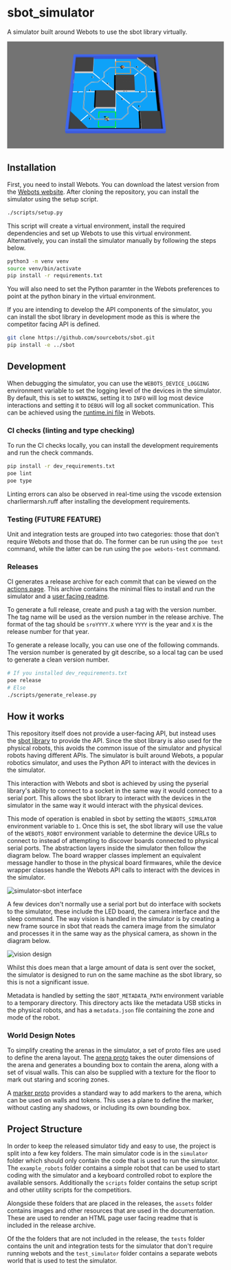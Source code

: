 # sbot_simulator
A simulator built around Webots to use the sbot library virtually.

![sbot_simulator](assets/arena_overview.png)

## Installation

First, you need to install Webots. You can download the latest version from the [Webots website](https://cyberbotics.com/#download).
After cloning the repository, you can install the simulator using the setup script.
```bash
./scripts/setup.py
```
This script will create a virtual environment, install the required dependencies and set up Webots to use this virtual environment.
Alternatively, you can install the simulator manually by following the steps below.
```bash
python3 -m venv venv
source venv/bin/activate
pip install -r requirements.txt
```
You will also need to set the Python paramter in the Webots preferences to point at the python binary in the virtual environment.

If you are intending to develop the API components of the simulator, you can install the sbot library in development mode as this is where the competitor facing API is defined.
```bash
git clone https://github.com/sourcebots/sbot.git
pip install -e ../sbot
```

## Development

When debugging the simulator, you can use the `WEBOTS_DEVICE_LOGGING` environment variable to set the logging level of the devices in the simulator.
By default, this is set to `WARNING`, setting it to `INFO` will log most device interactions and setting it to `DEBUG` will log all socket communication.
This can be achieved using the [runtime.ini file](https://cyberbotics.com/doc/guide/controller-programming#environment-variables) in Webots.

### CI checks (linting and type checking)
To run the CI checks locally, you can install the development requirements and run the check commands.
```bash
pip install -r dev_requirements.txt
poe lint
poe type
```

Linting errors can also be observed in real-time using the vscode extension charliermarsh.ruff after installing the development requirements.

### Testing (__FUTURE FEATURE__)

Unit and integration tests are grouped into two categories: those that don't require Webots and those that do.
The former can be run using the `poe test` command, while the latter can be run using the `poe webots-test` command.

### Releases

CI generates a release archive for each commit that can be viewed on the [actions page](https://github.com/sourcebots/sbot_simulator/actions/workflows/check.yml).
This archive contains the minimal files to install and run the simulator and a [user facing readme](assets/user_readme.md).

To generate a full release, create and push a tag with the version number.
The tag name will be used as the version number in the release archive.
The format of the tag should be `sroYYYY.X` where `YYYY` is the year and `X` is the release number for that year.

To generate a release locally, you can use one of the following commands. The version number is generated by git describe, so a local tag can be used to generate a clean version number.
```bash
# If you installed dev_requirements.txt
poe release
# Else
./scripts/generate_release.py
```

## How it works

This repository itself does not provide a user-facing API, but instead uses the [sbot library](https://github.com/sourcebots/sbot) to provide the API.
Since the sbot library is also used for the physical robots, this avoids the common issue of the simulator and physical robots having different APIs.
The simulator is built around Webots, a popular robotics simulator, and uses the Python API to interact with the devices in the simulator.

This interaction with Webots and sbot is achieved by using the pyserial library's ability to connect to a socket in the same way it would connect to a serial port. This allows the sbot library to interact with the devices in the simulator in the same way it would interact with the physical devices.

This mode of operation is enabled in sbot by setting the `WEBOTS_SIMULATOR` environment variable to `1`. Once this is set, the sbot library will use the value of the `WEBOTS_ROBOT` environment variable to determine the device URLs to connect to instead of attempting to discover boards connected to physical serial ports. The abstraction layers inside the simulator then follow the diagram below. The board wrapper classes implement an equivalent message handler to those in the physical board firmwares, while the device wrapper classes handle the Webots API calls to interact with the devices in the simulator.

![simulator-sbot interface](assets/simulator-design.png)

A few devices don't normally use a serial port but do interface with sockets to the simulator, these include the LED board, the camera interface and the sleep command. The way vision is handled in the simulator is by creating a new frame source in sbot that reads the camera image from the simulator and processes it in the same way as the physical camera, as shown in the diagram below.

![vision design](assets/vision-interface.png)

Whilst this does mean that a large amount of data is sent over the socket, the simulator is designed to run on the same machine as the sbot library, so this is not a significant issue.

Metadata is handled by setting the `SBOT_METADATA_PATH` environment variable to a temporary directory. This directory acts like the metadata USB sticks in the physical robots, and has a `metadata.json` file containing the zone and mode of the robot.

### World Design Notes

To simplify creating the arenas in the simulator, a set of proto files are used to define the arena layout.
The [arena proto](simulator/protos/arena/Arena.proto) takes the outer dimensions of the arena and generates a bounding box to contain the arena, along with a set of visual walls.
This can also be supplied with a texture for the floor to mark out staring and scoring zones.

A [marker proto](simulator/protos/props/Marker.proto) provides a standard way to add markers to the arena, which can be used on walls and tokens.
This uses a plane to define the marker, without casting any shadows, or including its own bounding box.

## Project Structure

In order to keep the released simulator tidy and easy to use, the project is split into a few key folders. The main simulator code is in the `simulator` folder which should only contain the code that is used to run the simulator. The `example_robots` folder contains a simple robot that can be used to start coding with the simulator and a keyboard controlled robot to explore the available sensors. Additionally the `scripts` folder contains the setup script and other utility scripts for the competitiors.

Alongside these folders that are placed in the releases, the `assets` folder contains images and other resources that are used in the documentation. These are used to render an HTML page user facing readme that is included in the release archive.

Of the the folders that are not included in the release, the `tests` folder contains the unit and integration tests for the simulator that don't require running webots and the `test_simulator` folder contains a separate webots world that is used to test the simulator.
